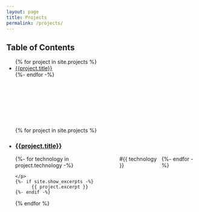 ```yaml
---
layout: page
title: Projects
permalink: /projects/
---
```

<h2>Table of Contents</h2>
<ul style="height: 12em; overflow: auto;">
    {% for project in site.projects %}
      <li>
        <a href="#{{post.permalink}}">{{project.title}}</a>
      </li>
    {%- endfor -%}
</ul>

<ul class="post-list">
{% for project in site.projects %}
<li>
    <h3>
        <a href="{{project.permalink}}" class="post-link">{{project.title}} </a>
    </h3>
    <p style="display: flex; justify-content: left; gap: 10px;"> 
            {%- for technology in project.technology -%}
                <span>#{{ technology }}</span>
            {%- endfor -%}

    </p>
    {%- if site.show_excerpts -%}
          {{ project.excerpt }}
    {%- endif -%}
</li>
{% endfor %}
</ul>